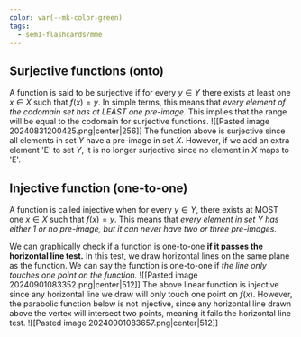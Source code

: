```yaml
---
color: var(--mk-color-green)
tags:
  - sem1-flashcards/mme
---
```

## Surjective functions (onto)
A function is said to be surjective if for every $y\in Y$ there exists at least one $x\in X$ such that $f(x)=y$. In simple terms, this means that *every element of the codomain set has at LEAST one pre-image.* This implies that the range will be equal to the codomain for surjective functions.
![[Pasted image 20240831200425.png|center|256]]
The function above is surjective since all elements in set $Y$ have a pre-image in set $X$. However, if we add an extra element 'E' to set $Y$, it is no longer surjective since no element in $X$ maps to 'E'.

## Injective function (one-to-one)
A function is called injective when for every $y\in Y$, there exists at MOST one $x\in X$ such that $f(x)=y$. This means that *every element in set $Y$ has either 1 or no pre-image, but it can never have two or three pre-images.* 

We can graphically check if a function is one-to-one **if it passes the horizontal line test.** In this test, we draw horizontal lines on the same plane as the function. We can say the function is one-to-one if *the line only touches one point on the function.*
![[Pasted image 20240901083352.png|center|512]]
The above linear function is injective since any horizontal line we draw will only touch one point on $f(x)$. However, the parabolic function below is not injective, since any horizontal line drawn above the vertex will intersect two points, meaning it fails the horizontal line test.
![[Pasted image 20240901083657.png|center|512]]